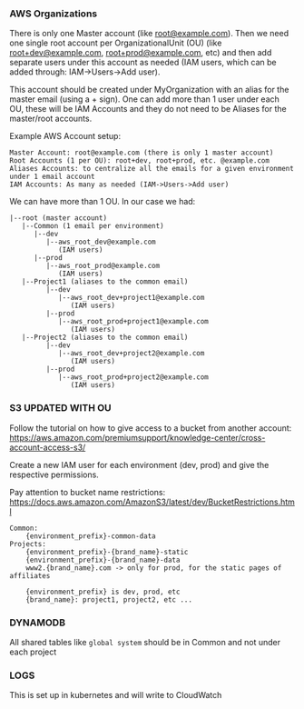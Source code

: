 ### AWS Organizations
There is only one Master account (like root@example.com).
Then we need one single root account per OrganizationalUnit (OU) (like root+dev@example.com, root+prod@example.com, 
etc) and then add separate users under this account as needed (IAM users, which can be added through: IAM->Users->Add user). 
 
This account should be created under MyOrganization with an alias for the master email (using a + sign). 
One can add more than 1 user under each OU, these will be IAM Accounts and they do not need to be Aliases
for the master/root accounts.

Example AWS Account setup:

    Master Account: root@example.com (there is only 1 master account)
    Root Accounts (1 per OU): root+dev, root+prod, etc. @example.com
    Aliases Accounts: to centralize all the emails for a given environment under 1 email account
    IAM Accounts: As many as needed (IAM->Users->Add user)

We can have more than 1 OU. In our case we had:

    |--root (master account)
       |--Common (1 email per environment)
          |--dev
             |--aws_root_dev@example.com
                (IAM users)
          |--prod
             |--aws_root_prod@example.com
                (IAM users)
       |--Project1 (aliases to the common email)
             |--dev
                |--aws_root_dev+project1@example.com
                   (IAM users)
             |--prod
                |--aws_root_prod+project1@example.com
                   (IAM users)      
       |--Project2 (aliases to the common email)
             |--dev
                |--aws_root_dev+project2@example.com
                   (IAM users)
             |--prod
                |--aws_root_prod+project2@example.com
                   (IAM users) 

### S3 UPDATED WITH OU

Follow the tutorial on how to give access to a bucket from another account:
https://aws.amazon.com/premiumsupport/knowledge-center/cross-account-access-s3/

Create a new IAM user for each environment (dev, prod) and give the respective permissions. 

Pay attention to bucket name restrictions:
https://docs.aws.amazon.com/AmazonS3/latest/dev/BucketRestrictions.html


    Common:
        {environment_prefix}-common-data
    Projects:
        {environment_prefix}-{brand_name}-static
        {environment_prefix}-{brand_name}-data
        www2.{brand_name}.com -> only for prod, for the static pages of affiliates
        
        {environment_prefix} is dev, prod, etc
        {brand_name}: project1, project2, etc ...

### DYNAMODB

All shared tables like ```global system``` should be in Common and not under each project

### LOGS

This is set up in kubernetes and will write to CloudWatch
